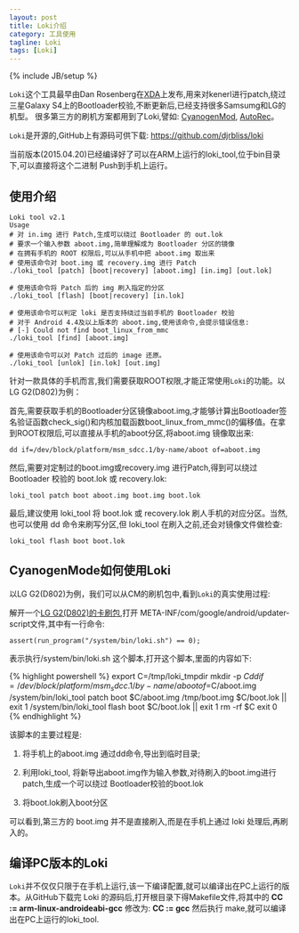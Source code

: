 ```yaml
---
layout: post
title: Loki介绍
category: 工具使用
tagline: Loki
tags: [Loki]
---
```

{% include JB/setup %}

`Loki`这个工具最早由Dan Rosenberg在[XDA](http://www.xda-developers.com/)上发布,用来对kenerl进行patch,绕过三星Galaxy S4上的Bootloader校验,不断更新后,已经支持很多Samsumg和LG的机型。
很多第三方的刷机方案都用到了Loki,譬如: [CyanogenMod](http://www.cyanogenmod.org/), [AutoRec](http://forum.xda-developers.com/showthread.php?t=2715496)。

`Loki`是开源的,GitHub上有源码可供下载: <https://github.com/djrbliss/loki>

当前版本(2015.04.20)已经编译好了可以在ARM上运行的loki_tool,位于bin目录下,可以直接将这个二进制 Push到手机上运行。

## 使用介绍

    Loki tool v2.1
    Usage
    # 对 in.img 进行 Patch,生成可以绕过 Bootloader 的 out.lok
    # 要求一个输入参数 aboot.img,简单理解成为 Bootloader 分区的镜像
    # 在拥有手机的 ROOT 权限后,可以从手机中把 aboot.img 取出来
    # 使用该命令对 boot.img 或 recovery.img 进行 Patch
    ./loki_tool [patch] [boot|recovery] [aboot.img] [in.img] [out.lok]
    
    # 使用该命令将 Patch 后的 img 刷入指定的分区
    ./loki_tool [flash] [boot|recovery] [in.lok]
    
    # 使用该命令可以判定 loki 是否支持绕过当前手机的 Bootloader 校验
    # 对于 Android 4.4及以上版本的 aboot.img,使用该命令,会提示错误信息:
    # [-] Could not find boot_linux_from_mmc
    ./loki_tool [find] [aboot.img]

    # 使用该命令可以对 Patch 过后的 image 还原。
    ./loki_tool [unlok] [in.lok] [out.img]

针对一款具体的手机而言,我们需要获取ROOT权限,才能正常使用`Loki`的功能。以LG G2(D802)为例：

首先,需要获取手机的Bootloader分区镜像aboot.img,才能够计算出Bootloader签名验证函数check_sig()和内核加载函数boot_linux_from_mmc()的偏移值。在拿到ROOT权限后,可以直接从手机的aboot分区,将aboot.img 镜像取出来:

    dd if=/dev/block/platform/msm_sdcc.1/by-name/aboot of=aboot.img

然后,需要对定制过的boot.img或recovery.img 进行Patch,得到可以绕过Bootloader 校验的 boot.lok 或 recovery.lok:

    loki_tool patch boot aboot.img boot.img boot.lok

最后,建议使用 loki_tool 将 boot.lok 或 recovery.lok 刷人手机的对应分区。当然,
也可以使用 dd 命令来刷写分区,但 loki_tool 在刷入之前,还会对镜像文件做检查:

    loki_tool flash boot boot.lok


## CyanogenMode如何使用Loki

以LG G2(D802)为例，我们可以从CM的刷机包中,看到`Loki`的真实使用过程:

解开一个[LG G2(D802)的卡刷包](http://download.cyanogenmod.org/?device=d802),打开 META-INF/com/google/android/updater-script文件,其中有一行命令:

    assert(run_program("/system/bin/loki.sh") == 0);

表示执行/system/bin/loki.sh 这个脚本,打开这个脚本,里面的内容如下:

{% highlight powershell %}
export C=/tmp/loki_tmpdir
mkdir -p $C
dd if=/dev/block/platform/msm_sdcc.1/by-name/aboot of=$C/aboot.img
/system/bin/loki_tool patch boot $C/aboot.img /tmp/boot.img $C/boot.lok || exit 1
/system/bin/loki_tool flash boot $C/boot.lok || exit 1
rm -rf $C
exit 0
{% endhighlight %}

该脚本的主要过程是:

1. 将手机上的aboot.img 通过dd命令,导出到临时目录;

2. 利用loki_tool, 将新导出aboot.img作为输入参数,对待刷入的boot.img进行patch,生成一个可以绕过 Bootloader校验的boot.lok

3. 将boot.lok刷入boot分区

可以看到,第三方的 boot.img 并不是直接刷入,而是在手机上通过 loki 处理后,再刷入的。


## 编译PC版本的Loki

`Loki`并不仅仅只限于在手机上运行,该一下编译配置,就可以编译出在PC上运行的版本。从GitHub下载完 Loki 的源码后,打开根目录下得Makefile文件,将其中的
**CC := arm-linux-androideabi-gcc**
修改为:
**CC := gcc**
然后执行 make,就可以编译出在PC上运行的loki_tool.